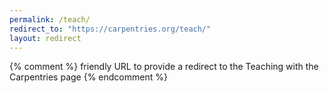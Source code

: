 ```yaml
---
permalink: /teach/
redirect_to: "https://carpentries.org/teach/"
layout: redirect
---
```


{% comment %}
friendly URL to provide a redirect to the Teaching with the
Carpentries page
{% endcomment %}

